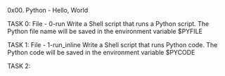 0x00. Python - Hello, World

TASK 0: File - 0-run
Write a Shell script that runs a Python script.
The Python file name will be saved in the environment variable $PYFILE

TASK 1: File - 1-run_inline
Write a Shell script that runs Python code.
The Python code will be saved in the environment variable $PYCODE

TASK 2:
